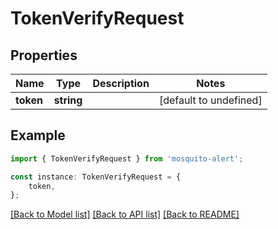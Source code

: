 # TokenVerifyRequest


## Properties

Name | Type | Description | Notes
------------ | ------------- | ------------- | -------------
**token** | **string** |  | [default to undefined]

## Example

```typescript
import { TokenVerifyRequest } from 'mosquito-alert';

const instance: TokenVerifyRequest = {
    token,
};
```

[[Back to Model list]](../README.md#documentation-for-models) [[Back to API list]](../README.md#documentation-for-api-endpoints) [[Back to README]](../README.md)
